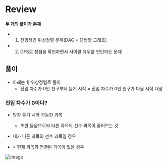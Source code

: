 # Review
**두 개의 풀이가 존재**
- 1) 전형적인 위상정렬 문제(DAG = 단방향 그래프)
- 2) DFS로 정점을 확인하면서 사이클 유무를 판단하는 문제
 
## 풀이
- 아래는 1) 위상정렬로 풀이
  - 진입 차수가 0인 친구부터 듣기 시작 = 진입 차수가 0인 친구가 다음 시작 대상

### 진입 차수가 0이다?
- 당장 듣기 시작 가능한 과목
  - 또한 들음으로써 다른 과목의 선수 과목이 줄어드는 것

- 내가 다른 과목의 선수 과목일 경우
 - = 현재 과목과 연결된 과목이 있을 경우 

![image](https://github.com/eunbileeme/algorithm/assets/103405457/48718c10-28ad-48a2-ac59-f24f8ee34c48)
